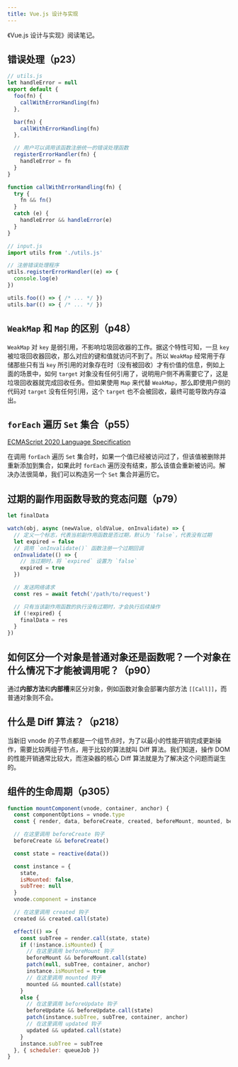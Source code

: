 ```yaml
---
title: Vue.js 设计与实现
---
```


《Vue.js 设计与实现》阅读笔记。

## 错误处理（p23）

``` js
// utils.js
let handleError = null
export default {
  foo(fn) {
    callWithErrorHandling(fn)
  },

  bar(fn) {
    callWithErrorHandling(fn)
  },

  // 用户可以调用该函数注册统一的错误处理函数
  registerErrorHandler(fn) {
    handleError = fn
  }
}

function callWithErrorHandling(fn) {
  try {
    fn && fn()
  }
  catch (e) {
    handleError && handleError(e)
  }
}
```

``` js
// input.js
import utils from './utils.js'

// 注册错误处理程序
utils.registerErrorHandler((e) => {
  console.log(e)
})

utils.foo(() => { /* ... */ })
utils.bar(() => { /* ... */ })
```

## `WeakMap` 和 `Map` 的区别（p48）

`WeakMap` 对 `key` 是弱引用，不影响垃圾回收器的工作。据这个特性可知，一旦 `key` 被垃圾回收器回收，那么对应的键和值就访问不到了。所以 `WeakMap` 经常用于存储那些只有当 `key` 所引用的对象存在时（没有被回收）才有价值的信息，例如上面的场景中，如何 `target` 对象没有任何引用了，说明用户侧不再需要它了，这是垃圾回收器就完成回收任务。但如果使用 `Map` 来代替 `WeakMap`，那么即使用户侧的代码对 `target` 没有任何引用，这个 `target` 也不会被回收，最终可能导致内存溢出。

## `forEach` 遍历 `Set` 集合（p55）

[ECMAScript 2020 Language Specification](https://262.ecma-international.org/11.0/#sec-set.prototype.foreach)

在调用 `forEach` 遍历 `Set` 集合时，如果一个值已经被访问过了，但该值被删除并重新添加到集合，如果此时 `forEach` 遍历没有结束，那么该值会重新被访问。解决办法很简单，我们可以构造另一个 `Set` 集合并遍历它。

## 过期的副作用函数导致的竞态问题（p79）

``` js
let finalData

watch(obj, async (newValue, oldValue, onInvalidate) => {
  // 定义一个标志，代表当前副作用函数是否过期，默认为 `false`，代表没有过期
  let expired = false
  // 调用 `onInvalidate()` 函数注册一个过期回调
  onInvalidate(() => {
    // 当过期时，将 `expired` 设置为 `false`
    expired = true
  })

  // 发送网络请求
  const res = await fetch('/path/to/request')

  // 只有当该副作用函数的执行没有过期时，才会执行后续操作
  if (!expired) {
    finalData = res
  }
})
```

## 如何区分一个对象是普通对象还是函数呢？一个对象在什么情况下才能被调用呢？（p90）

通过**内部方法**和**内部槽**来区分对象，例如函数对象会部署内部方法 `[[Call]]`，而普通对象则不会。

## 什么是 Diff 算法？（p218）

当新旧 vnode 的子节点都是一个组节点时，为了以最小的性能开销完成更新操作，需要比较两组子节点，用于比较的算法就叫 Diff 算法。我们知道，操作 DOM 的性能开销通常比较大，而渲染器的核心 Diff 算法就是为了解决这个问题而诞生的。

## 组件的生命周期（p305）

``` js
function mountComponent(vnode, container, anchor) {
  const componentOptions = vnode.type
  const { render, data, beforeCreate, created, beforeMount, mounted, beforeUpdate, updated } = componentOptions

  // 在这里调用 beforeCreate 钩子
  beforeCreate && beforeCreate()

  const state = reactive(data())

  const instance = {
    state,
    isMounted: false,
    subTree: null
  }
  vnode.component = instance

  // 在这里调用 created 钩子
  created && created.call(state)

  effect(() => {
    const subTree = render.call(state, state)
    if (!instance.isMounted) {
      // 在这里调用 beforeMount 钩子
      beforeMount && beforeMount.call(state)
      patch(null, subTree, container, anchor)
      instance.isMounted = true
      // 在这里调用 mounted 钩子
      mounted && mounted.call(state)
    }
    else {
      // 在这里调用 beforeUpdate 钩子
      beforeUpdate && beforeUpdate.call(state)
      patch(instance.subTree, subTree, container, anchor)
      // 在这里调用 updated 钩子
      updated && updated.call(state)
    }
    instance.subTree = subTree
  }, { scheduler: queueJob })
}
```

